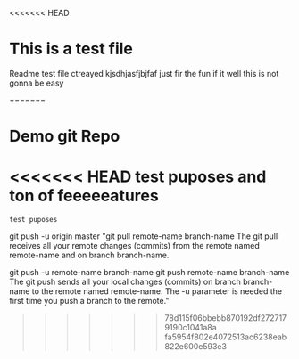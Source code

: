 <<<<<<< HEAD
# This is a test file
Readme test file ctreayed 
kjsdhjasfjbjfaf
just fir the fun if it 
well this is not gonna be easy

=======
# Demo git Repo
<<<<<<< HEAD
	test puposes and ton of feeeeeatures
=======
	test puposes
git push -u origin master
"git pull remote-name branch-name
The git pull receives all your remote changes (commits) from the remote named remote-name and on branch branch-name.

git push -u remote-name branch-name
git push remote-name branch-name
The git push sends all your local changes (commits) on branch branch-name to the remote named remote-name. The -u parameter is needed the first time you push a branch to the remote."
>>>>>>> 78d115f06bbebb870192df2727179190c1041a8a
>>>>>>> fa5954f802e4072513ac6238eab822e600e593e3
